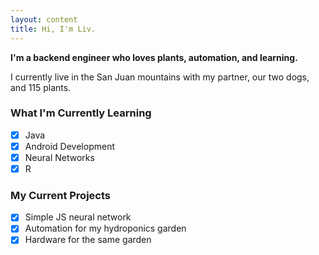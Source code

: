 ```yaml
---
layout: content
title: Hi, I'm Liv.
---
```


**I'm a backend engineer who loves plants, automation, and learning.**

I currently live in the San Juan mountains with my partner, our two dogs, and 115 plants.


### What I'm Currently Learning

- [x] Java
- [x] Android Development
- [x] Neural Networks
- [x] R

### My Current Projects

- [x] Simple JS neural network
- [x] Automation for my hydroponics garden
- [x] Hardware for the same garden
